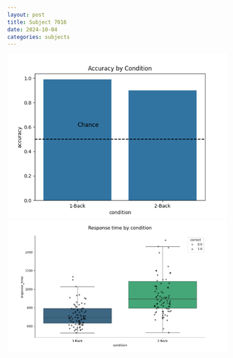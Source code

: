 ```yaml
---
layout: post
title: Subject 7016
date: 2024-10-04
categories: subjects
---
```


![](data/7016/run-3/7016_ATS_acc.png)
![](data/7016/run-3/7016_ATS_rt.png)

